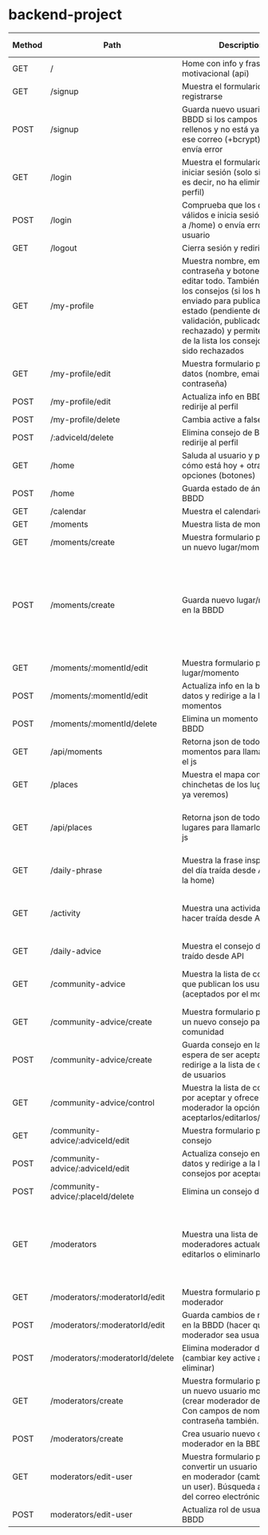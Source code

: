 # backend-project


| Method | Path | Description | Additional info
| ------------- | ------------- | ------------- | ------------- |
| GET   | / | Home con info y frase motivacional (api) | |
| GET   | /signup	| Muestra el formulario para registrarse | |
| POST  | /signup	| Guarda nuevo usuario en la BBDD si los campos están rellenos y no está ya registrado ese correo (+bcrypt), si no envía error	| |
| GET   | /login	| Muestra el formulario para iniciar sesión (solo si is active, es decir, no ha eliminado su perfil)	| |
| POST  | /login	| Comprueba que los datos son válidos e inicia sesión (redirige a /home) o envía error al usuario	| |
| GET   | /logout	| Cierra sesión y redirige a home	| |
| GET   | /my-profile	| Muestra nombre, email, contraseña y botones para editar todo. También muestra los consejos (si los hay) que ha enviado para publicar y su estado (pendiente de validación, publicado, rechazado) y permite eliminar de la lista los consejos que han sido rechazados	| Meter el título de consejos en el if de hbs |
| GET   | /my-profile/edit	| Muestra formulario para editar datos (nombre, email, contraseña)	| |
| POST	| /my-profile/edit	| Actualiza info en BBDD y redirije al perfil	| |
| POST	| /my-profile/delete	| Cambia active a false	| |
| POST 	| /:adviceId/delete	| Elimina consejo de BBDD y redirije al perfil	| |
| GET	| /home	| Saluda al usuario y pregunta cómo está hoy + otras opciones (botones)	| |
| POST	| /home	| Guarda estado de ánimo en la BBDD	| |
| GET	| /calendar	| Muestra el calendario | |
| GET	| /moments	| Muestra lista de momentos	| |
| GET	| /moments/create	| Muestra formulario para crear un nuevo lugar/momento	| |
| POST	| /moments/create	| Guarda nuevo lugar/momento en la BBDD	| Si hay datos de lugar, crear el lugar, con el id del nuevo lugar creado, crear el momento. Si no tiene lugar, es null o what? |
| GET	| /moments/:momentId/edit	| Muestra formulario para editar lugar/momento	| |
| POST	| /moments/:momentId/edit	| Actualiza info en la base de datos y redirige a la lista de momentos	| |
| POST	| /moments/:momentId/delete	| Elimina un momento de la BBDD	| |
| GET	| /api/moments	| Retorna json de todos los momentos para llamarlo desde el js	| |
| GET	| /places	| Muestra el mapa con las chinchetas de los lugares (lista ya veremos) | |
| GET	| /api/places	| Retorna json de todos los lugares para llamarlo desde el js	| Las otras apis directamente desde javascript? (axios.| get(enlace de random?) |
| GET	| /daily-phrase	| Muestra la frase inspiracional del día traída desde API (la de la home)	| |
| GET	| /activity	| Muestra una actividad para hacer traída desde API	| Incluir botón para mostrar otra actividad (otra llamada a la API) |
| GET	| /daily-advice |	Muestra el consejo del día traído desde API	| |
| GET	| /community-advice	| Muestra la lista de consejos que publican los usuarios (aceptados por el moderador)	| BONUS: rating de cada consejo? |
| GET	| /community-advice/create	| Muestra formulario para crear un nuevo consejo para la comunidad	| |
| POST	| /community-advice/create	| Guarda consejo en la BBDD a la espera de ser aceptados y redirige a la lista de consejos de usuarios	| |
| GET	| /community-advice/control	| Muestra la lista de consejos por aceptar y ofrece al moderador la opción de aceptarlos/editarlos/eliminarlos	| Acceso solo al moderador |
| GET	| /community-advice/:adviceId/edit	| Muestra formulario para editar consejo	| Acceso solo al moderador |
| POST	| /community-advice/:adviceId/edit	| Actualiza consejo en la base de datos y redirige a la lista de consejos por aceptar	| Acceso solo al moderador |
| POST	| /community-advice/:placeId/delete	| Elimina un consejo de la BBDD	| Acceso solo al moderador |
| GET	| /moderators	| Muestra una lista de los moderadores actuales (puede editarlos o eliminarlos)	| Acceso admin y moderadores, pero solo ve las opciones de editar y eliminar el admin |
| GET	| /moderators/:moderatorId/edit	| Muestra formulario para editar moderador	| Solo admin |
| POST	| /moderators/:moderatorId/edit	| Guarda cambios de moderador en la BBDD (hacer que el moderador sea usuario normal)	| Solo admin |
| POST	| /moderators/:moderatorId/delete	| Elimina moderador de BBDD (cambiar key active a false, no eliminar)	| Solo admin |
| GET	| /moderators/create	| Muestra formulario para crear un nuevo usuario moderador (crear moderador de cero). Con campos de nombre y contraseña también.	| Solo admin |
| POST	| /moderators/create	| Crea usuario nuevo con rol de moderador en la BBDD	| Solo admin |
| GET	| moderators/edit-user	| Muestra formulario para convertir un usuario existente en moderador (cambiar el rol a un user). Búsqueda a través del correo electrónico	| Solo admin |
| POST	| moderators/edit-user	| Actualiza rol de usuario en la BBDD	| Solo admin |
